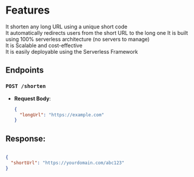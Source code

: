 # Features
 It shorten any long URL using a unique short code  
 It automatically redirects users from the short URL to the long one 
 It is built using 100% serverless architecture (no servers to manage)  
 It is Scalable and cost-effective  
 It is easily deployable using the Serverless Framework  

## Endpoints

### `POST /shorten`
- **Request Body**:
  ```json
  {
    "longUrl": "https://example.com"
  }
  ```

## Response:


```json

{
  "shortUrl": "https://yourdomain.com/abc123"
}
```



